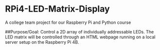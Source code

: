 # RPi4-LED-Matrix-Display
A college team project for our Raspberry Pi and Python course

##Purpose/Goal:
Control a 2D array of individually addressable LEDs. The LED matrix will be controlled through an HTML webpage running on a local server setup on the Raspberry Pi 4B.


